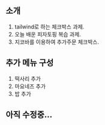 ## 소개
1. tailwind로 하는 체크박스 과제.
2. 오늘 배운 피자토핑 복습 과제.
3. 지코바를 이용하여 추가주문 체크박스.

## 추가 메뉴 구성
1. 떡사리 추가
2. 마요네즈 추가
3. 밥 추가

## 아직 수정중...
